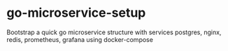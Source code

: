 # go-microservice-setup

Bootstrap a quick go microservice structure with services postgres, nginx, redis, prometheus, grafana using docker-compose
